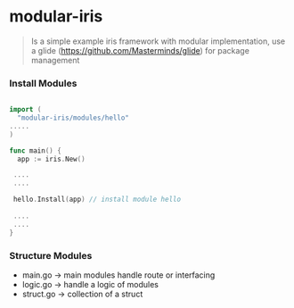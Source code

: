 # modular-iris
> Is a simple example iris framework with modular implementation, use a glide (https://github.com/Masterminds/glide) for package management

### Install Modules
```go

import (
  "modular-iris/modules/hello"
.....
)

func main() {
  app := iris.New()

 ....
 ....

 hello.Install(app) // install module hello
 
 ....
 ....
}
```

### Structure Modules
- main.go -> main modules handle route or interfacing
- logic.go -> handle a logic of modules
- struct.go -> collection of a struct 